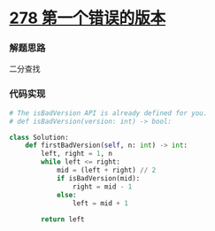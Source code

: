 # [278 第一个错误的版本](https://leetcode.cn/problems/first-bad-version/)

### 解题思路

二分查找

### 代码实现

```python
# The isBadVersion API is already defined for you.
# def isBadVersion(version: int) -> bool:

class Solution:
    def firstBadVersion(self, n: int) -> int:
        left, right = 1, n
        while left <= right:
            mid = (left + right) // 2
            if isBadVersion(mid):
                right = mid - 1
            else:
                left = mid + 1
        
        return left
```

